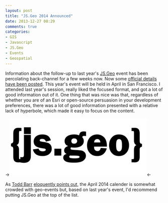 ```yaml
---
layout: post
title: "JS.Geo 2014 Announced"
date: 2013-12-27 08:29
comments: true
categories: 
- GIS
- Javascript
- JS.Geo
- Events
- Geospatial
---
```

Information about the follow-up to last year's [JS.Geo](http://www.jsgeo.org/) event has been percolating back-channel for a few weeks now. Now some [official details have been posted](http://lanyrd.com/2014/jsgeo14/). This year's event will be held in April in San Francisco. I attended last year's session, really liked the focused format, and got a lot of good information out of it. One thing that was nice was that, regardless of whether you are of an Esri or open-source persuasion in your development preferences, there was a lot of good information presented with a relative lack of hyperbole, which made it easy to focus on the content.

-><img src="/images/posts/jsgeo13.png" /><-

As [Todd Barr](http://twitter.com/geo_rube) [eloquently points out](http://drunkengeographer.tumblr.com/post/69908102132/when-i-realize-that-no-one-who-plans-gis-spatial), the April 2014 calender is somewhat crowded with geo-events but, based on last year's event, I'd recommend putting JS.Geo at the top of the list.